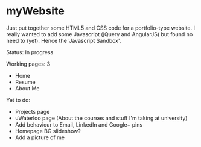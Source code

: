 myWebsite
=========

Just put together some HTML5 and CSS code for a portfolio-type website. I really wanted to add some Javascript (jQuery and AngularJS) but found no need to (yet). Hence the 'Javascript Sandbox'.

Status: In progress

Working pages: 3
  - Home
  - Resume
  - About Me
  
Yet to do:
  - Projects page
  - uWaterloo page (About the courses and stuff I'm taking at university)
  - Add behaviour to Email, LinkedIn and Google+ pins
  - Homepage BG slideshow?
  - Add a picture of me
